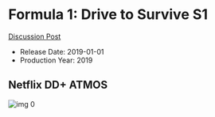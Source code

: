 # Formula 1: Drive to Survive S1

[Discussion Post](https://www.avsforum.com/threads/bass-eq-for-filtered-movies.2995212/post-57773258)

* Release Date: 2019-01-01
* Production Year: 2019

## Netflix DD+ ATMOS

![img 0](https://i.imgur.com/4SXYSss.jpg)

